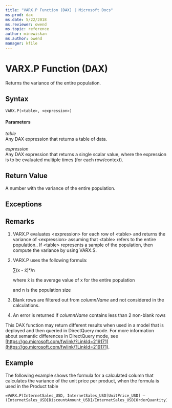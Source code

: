 ```yaml
---
title: "VARX.P Function (DAX) | Microsoft Docs"
ms.prod: dax
ms.date: 5/22/2018
ms.reviewer: owend
ms.topic: reference
author: minewiskan
ms.author: owend
manager: kfile
---
```

# VARX.P Function (DAX)
Returns the variance of the entire population.  
  
## Syntax  
  
```dax
VARX.P(<table>, <expression>)  
```
  
#### Parameters  
*table*  
Any DAX expression that returns a table of data.  
  
*expression*  
Any DAX expression that returns a single scalar value, where the expression is to be evaluated multiple times (for each row/context).  
  
## Return Value  
A number with the variance of the entire population.  
  
## Exceptions  
  
## Remarks  
  
1.  VARX.P evaluates &lt;expression&gt; for each row of &lt;table&gt; and returns the variance of &lt;expression&gt; assuming that &lt;table&gt; refers to the entire population.. If &lt;table&gt; represents a sample of the population, then compute the variance by using VARX.S.  
  
2.  VARX.P uses the following formula:  
  
    ∑(x - x̃)²/n  
  
    where x̃ is the average value of x for the entire population  
  
    and n is the population size  
  
3.  Blank rows are filtered out from *columnName* and not considered in the calculations.  
  
4.  An error is returned if *columnName* contains less than 2 non-blank rows  
  
This DAX function may return different results when used in a model that is deployed and then queried in DirectQuery mode. For more information about semantic differences in DirectQuery mode, see  [https://go.microsoft.com/fwlink/?LinkId=219171](https://go.microsoft.com/fwlink/?LinkId=219171).  
  
## Example  
The following example shows the formula for a calculated column that calculates the variance of the unit price per product, when the formula is used in the Product table  
  
```dax
=VARX.P(InternetSales_USD, InternetSales_USD[UnitPrice_USD] –(InternetSales_USD[DiscountAmount_USD]/InternetSales_USD[OrderQuantity]))  
```
